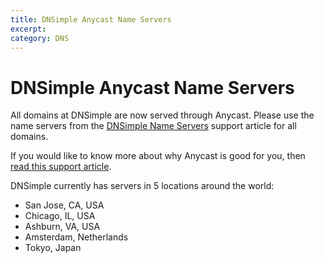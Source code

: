 ```yaml
---
title: DNSimple Anycast Name Servers
excerpt: 
category: DNS
---
```


# DNSimple Anycast Name Servers

All domains at DNSimple are now served through Anycast. Please use the name servers from the [DNSimple Name Servers](http://support.dnsimple.com/articles/dnsimple-nameservers) support article for all domains.

If you would like to know more about why Anycast is good for you, then [read this support article](http://support.dnsimple.com/articles/why-anycast-dns).

DNSimple currently has servers in 5 locations around the world:

* San Jose, CA, USA
* Chicago, IL, USA
* Ashburn, VA, USA
* Amsterdam, Netherlands
* Tokyo, Japan
